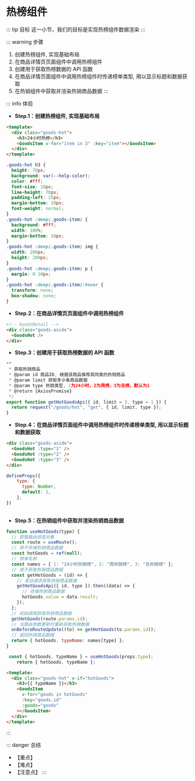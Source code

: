 # 热榜组件

::: tip 目标
这一小节，我们的目标是实现热榜组件数据渲染
:::

::: warning 步骤

1. 创建热榜组件, 实现基础布局
2. 在商品详情页页面组件中调用热榜组件
3. 创建用于获取热榜数据的 API 函数
4. 在商品详情页面组件中调用热榜组件时传递榜单类型, 用以显示标题和数据获取
5. 在热销组件中获取并渲染热销商品数据
:::

::: info 体验

* **Step.1：创建热榜组件, 实现基础布局**

```html
<template>
  <div class="goods-hot">
    <h3>24小时热榜</h3>
    <GoodsItem v-for="item in 3" :key="item"></GoodsItem>
  </div>
</template>

```

```css
.goods-hot h3 {
  height: 70px;
  background: var(--help-color);
  color: #fff;
  font-size: 18px;
  line-height: 70px;
  padding-left: 25px;
  margin-bottom: 10px;
  font-weight: normal;
}
.goods-hot :deep(.goods-item) {
  background: #fff;
  width: 100%;
  margin-bottom: 10px;
}
.goods-hot :deep(.goods-item) img {
  width: 200px;
  height: 200px;
}
.goods-hot :deep(.goods-item) p {
  margin: 0 10px;
}
.goods-hot :deep(.goods-item):hover {
  transform: none;
  box-shadow: none;
}
```

* **Step.2：在商品详情页页面组件中调用热榜组件**

```html
<!-- GoodsDetail -->
<div class="goods-aside">
  <GoodsHot />
</div>
```

* **Step.3：创建用于获取热榜数据的 API 函数**

```js
**
 * 获取热销商品
 * @param id 商品ID, 根据该商品推荐其同类的热销商品
 * @param limit 获取多少条商品数据
 * @param type 热销类型, 1为24小时，2为周榜，3为总榜，默认为1
 * @return {AxiosPromise}
 */
export function getHotGoodsApi({ id, limit = 3, type = 1 }) {
  return request("/goods/hot", "get", { id, limit, type });
}
```

* **Step.4：在商品详情页面组件中调用热榜组件时传递榜单类型, 用以显示标题和数据获取**

```html
<div class="goods-aside">
  <GoodsHot :type="1" />
  <GoodsHot :type="2" />
  <GoodsHot :type="3" />
</div>
```

```js
defineProps({
    type: {
      type: Number,
      default: 1,
    },
})
  
```

* **Step.5：在热销组件中获取并渲染热销商品数据**

```js
function useHotGoods(type) {
  // 获取路由信息对象
  const route = useRoute();
  // 用于存储热销商品数据
  const hotGoods = ref(null);
  // 榜单名称
  const names = { 1: "24小时热销榜", 2: "周热销榜", 3: "总热销榜" };
  // 用于获取热销商品数据
  const getHotGoods = (id) => {
    // 发送请求获取热销商品数据
    getHotGoodsApi({ id, type }).then((data) => {
      // 存储热销商品数据
      hotGoods.value = data.result;
    });
  };
  // 初始调用获取热销商品数据
  getHotGoods(route.params.id);
  // 当路由参数更新时重新获取热榜数据
  onBeforeRouteUpdate((to) => getHotGoods(to.params.id));
  // 返回热销商品数据
  return { hotGoods, typeName: names[type] };
}
```

```js
 const { hotGoods, typeName } = useHotGoods(props.type);
    return { hotGoods, typeName };
```

```html
<template>
  <div class="goods-hot" v-if="hotGoods">
    <h3>{{ typeName }}</h3>
    <GoodsItem
      v-for="goods in hotGoods"
      :key="goods.id"
      :goods="goods"
    ></GoodsItem>
  </div>
</template>
```

:::

::: danger 总结

* 【重点】
* 【难点】
* 【注意点】
:::
